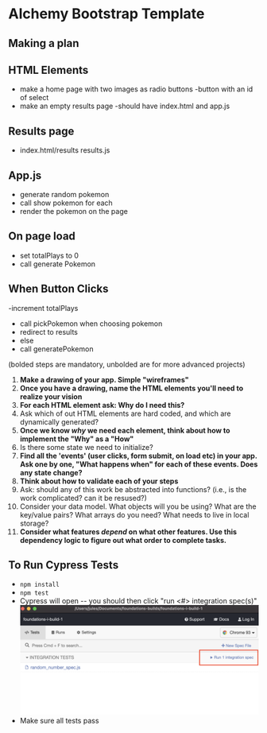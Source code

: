 # Alchemy Bootstrap Template

## Making a plan

## HTML Elements
- make a home page with two images as radio buttons
-button with an id of select
- make an empty results page
-should have index.html and app.js

## Results page
- index.html/results
results.js

## App.js
- generate random pokemon
- call show pokemon for each
- render the pokemon on the page

## On page load
- set totalPlays to 0
- call generate Pokemon

## When Button Clicks
-increment totalPlays
- call pickPokemon when choosing pokemon
- redirect to results
- else
- call generatePokemon







(bolded steps are mandatory, unbolded are for more advanced projects)

1) **Make a drawing of your app. Simple "wireframes"**
2) **Once you have a drawing, name the HTML elements you'll need to realize your vision**
3) **For each HTML element ask: Why do I need this?**
4) Ask which of out HTML elements are hard coded, and which are dynamically generated?
5) **Once we know _why_ we need each element, think about how to implement the "Why" as a "How"**
6) Is there some state we need to initialize?
7) **Find all the 'events' (user clicks, form submit, on load etc) in your app. Ask one by one, "What happens when" for each of these events. Does any state change?**
8) **Think about how to validate each of your steps**
9) Ask: should any of this work be abstracted into functions? (i.e., is the work complicated? can it be resused?)
10) Consider your data model. What objects will you be using? What are the key/value pairs? What arrays do you need? What needs to live in local storage?
11) **Consider what features _depend_ on what other features. Use this dependency logic to figure out what order to complete tasks.**


## To Run Cypress Tests
* `npm install`
* `npm test`
* Cypress will open -- you should then click "run <#> integration spec(s)"
    ![](cypress.png)
* Make sure all tests pass